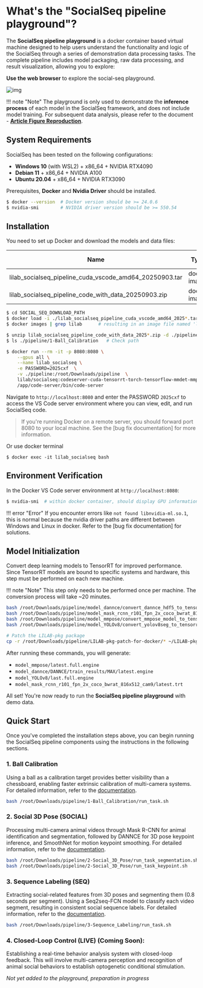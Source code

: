 # What's the "SocialSeq pipeline playground"?

The **SocialSeq pipeline playground** is a docker container based virtual machine designed to help users understand the functionality and logic of the SocialSeq through a series of demonstration data processing tasks. The complete pipeline includes model packaging, raw data processing, and result visualization, allowing you to explore:

**Use the web browser** to explore the social-seq playground.

![img](../../../assets/images/web-gui.jpg)

!!! note "Note"
    The playground is only used to demonstrate the **inference process** of each model in the SocialSeq framework, and does not include model training. For subsequent data analysis, please refer to the document - [**Article Figure Reproduction**](../figure_reproduce.en.md).

## System Requirements

SocialSeq has been tested on the following configurations:

- **Windows 10** (with WSL2) + x86_64 + NVIDIA RTX4090
- **Debian 11** + x86_64 + NVIDIA A100
- **Ubuntu 20.04** + x86_64 + NVIDIA RTX3090

Prerequisites, **Docker** and **Nvidia Driver** should be installed.

```bash
$ docker --version  # Docker version should be >= 24.0.6
$ nvidia-smi        # NVIDIA driver version should be >= 550.54
```

## Installation

You need to set up Docker and download the models and data files:

| Name | Type | Download link |
| --- | --- | ---|
| lilab_socialseq_pipeline_cuda_vscode_amd64_20250903.tar | docker image | [Download🔗](https://pan.baidu.com/s/1MDIEdxTpE32u07u2g7PP0Q) |
| lilab_socialseq_pipeline_code_with_data_20250903.zip | docker image | *Same above* |

```bash
$ cd SOCIAL_SEQ_DOWNLOAD_PATH
$ docker load -i ./lilab_socialseq_pipeline_cuda_vscode_amd64_2025*.tar
$ docker images | grep lilab      # resulting in an image file named 'lilab*'

$ unzip lilab_socialseq_pipeline_code_with_data_2025*.zip -d ./pipeline  # Unzip file
$ ls ./pipeline/1-Ball_Calibration   # Check path

$ docker run --rm -it -p 8080:8080 \
    --gpus all \
    --name lilab_socialseq \
    -e PASSWORD=2025cxf  \
    -v ./pipeline:/root/Downloads/pipeline  \
    lilab/socialseq:codeserver-cuda-tensorrt-torch-tensorflow-mmdet-mmpose-dannce-yolo-20250903 \
    /app/code-server/bin/code-server
```

Navigate to `http://localhost:8080` and enter the PASSWORD `2025cxf` to access the VS Code server environment where you can view, edit, and run SocialSeq code.


> If you're running Docker on a remote server, you should forward port 8080 to your local machine. See the [bug fix documentation] for more information.

Or use docker terminal
```
$ docker exec -it lilab_socialseq bash
```

## Environment Verification

In the Docker VS Code server environment at `http://localhost:8080`:

```bash
$ nvidia-smi  # within docker container, should display GPU information
```

!!! error "Error"
    If you encounter errors like `not found libnvidia-ml.so.1`, this is normal because the nvidia driver paths are different between Windows and Linux in docker. Refer to the [bug fix documentation] for solutions.

## Model Initialization

Convert deep learning models to TensorRT for improved performance. Since TensorRT models are bound to specific systems and hardware, this step must be performed on each new machine.

!!! note "Note"
    This step only needs to be performed once per machine. The conversion process will take ~20 minutes.

```bash
bash /root/Downloads/pipeline/model_dannce/convert_dannce_hdf5_to_tensorrt.sh
bash /root/Downloads/pipeline/model_mask_rcnn_r101_fpn_2x_coco_bwrat_816x512_cam9/convert_mmdet_model_to_tensorrt.sh
bash /root/Downloads/pipeline/model_mmpose/convert_mmpose_model_to_tensorrt.sh
bash /root/Downloads/pipeline/model_YOLOv8/convert_yolov8seg_to_tensorrt.sh

# Patch the LILAB-pkg package
cp -r /root/Downloads/pipeline/LILAB-pkg-patch-for-docker/* ~/LILAB-pkg/
```

After running these commands, you will generate:

- `model_mmpose/latest.full.engine`
- `model_dannce/DANNCE/train_results/MAX/latest.engine`
- `model_YOLOv8/last.full.engine`
- `model_mask_rcnn_r101_fpn_2x_coco_bwrat_816x512_cam9/latest.trt`

All set! You're now ready to run the **SocialSeq pipeline playground** with demo data.

## Quick Start

Once you've completed the installation steps above, you can begin running the SocialSeq pipeline components using the instructions in the following sections.

### 1. Ball Calibration
Using a ball as a calibration target provides better visibility than a chessboard, enabling faster extrinsic calibration of multi-camera systems. For detailed information, refer to the [documentation](../../%E5%B0%8F%E7%90%83%E7%9F%AB%E6%AD%A3/application/).

```bash
bash /root/Downloads/pipeline/1-Ball_Calibration/run_task.sh
```


### 2. Social 3D Pose (SOCIAL)
Processing multi-camera animal videos through Mask R-CNN for animal identification and segmentation, followed by DANNCE for 3D pose keypoint inference, and SmoothNet for motion keypoint smoothing. For detailed information, refer to the [documentation](https://lilab-cibr.github.io/Social_Seq/en/%E5%B0%8F%E7%90%83%E7%9F%AB%E6%AD%A3/application/).


```bash
bash /root/Downloads/pipeline/2-Social_3D_Pose/run_task_segmentation.sh   # Mask R-CNN for ID segmentation
bash /root/Downloads/pipeline/2-Social_3D_Pose/run_task_keypoint.sh       # DANNCE and SmoothNet for 3D pose reconstruction
```


### 3. Sequence Labeling (SEQ)
Extracting social-related features from 3D poses and segmenting them (0.8 seconds per segment). Using a Seq2seq-FCN model to classify each video segment, resulting in consistent social sequence labels. For detailed information, refer to the [documentation](../../%E7%A4%BE%E4%BA%A4%E5%BA%8F%E5%88%97%E6%A0%87%E7%AD%BE/application/).

```bash
bash /root/Downloads/pipeline/3-Sequence_Labeling/run_task.sh
```

### 4. Closed-Loop Control (LIVE) (Coming Soon): 
Establishing a real-time behavior analysis system with closed-loop feedback. This will involve multi-camera perception and recognition of animal social behaviors to establish optogenetic conditional stimulation.

*Not yet added to the playground, preparation in progress*
